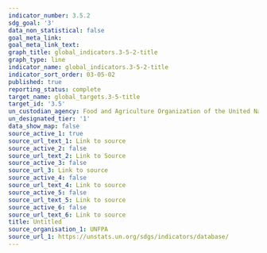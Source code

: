 ```yaml
---
indicator_number: 3.5.2
sdg_goal: '3'
data_non_statistical: false
goal_meta_link: 
goal_meta_link_text: 
graph_title: global_indicators.3-5-2-title
graph_type: line
indicator_name: global_indicators.3-5-2-title
indicator_sort_order: 03-05-02
published: true
reporting_status: complete
target_name: global_targets.3-5-title
target_id: '3.5'
un_custodian_agency: Food and Agriculture Organization of the United Nations (FAO)
un_designated_tier: '1'
data_show_map: false
source_active_1: true
source_url_text_1: Link to source
source_active_2: false
source_url_text_2: Link to Source
source_active_3: false
source_url_3: Link to source
source_active_4: false
source_url_text_4: Link to source
source_active_5: false
source_url_text_5: Link to source
source_active_6: false
source_url_text_6: Link to source
title: Untitled
source_organisation_1: UNFPA
source_url_1: https://unstats.un.org/sdgs/indicators/database/
---
```

